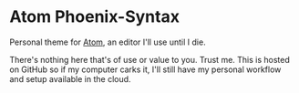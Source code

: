 # Atom Phoenix-Syntax

Personal theme for [Atom](https://atom.io/), an editor I'll use until I die.

There's nothing here that's of use or value to you. Trust me.
This is hosted on GitHub so if my computer carks it, I'll still have my personal workflow and setup available in the cloud.

